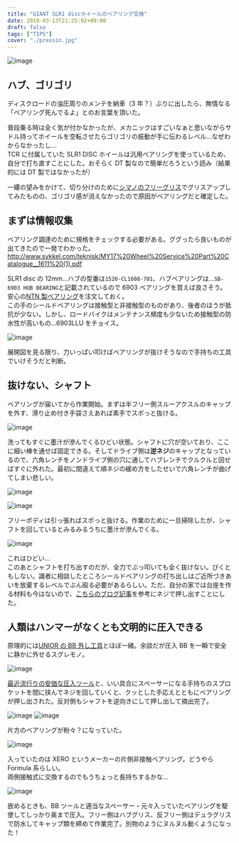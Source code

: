 ```yaml
---
title: "GIANT SLR1 discホイールのベアリング交換"
date: 2019-03-13T21:25:02+09:00
draft: false
tags: ["TIPS"]
cover: "./pressin.jpg"
---
```


![image](./pressin.jpg)

## ハブ、ゴリゴリ

ディスクロードの油圧周りのメンテを納車（3 年？）ぶりに出したら、無情なる「ベアリング死んでるよ」とのお言葉を頂いた。

普段乗る時は全く気が付かなかったが、メカニックはすごいなぁと思いながらサドル持ってホイールを空転させたらゴリゴリの振動が手に伝わるレベル…なぜわからなかったし…  
TCR に付属していた SLR1 DISC ホイールは汎用ベアリングを使っているため、自分で打ち直すことにした。おそらく DT 製なので簡単だろうという読み（結果的には DT 製ではなかったが）

一縷の望みをかけて、切り分けのために[シマノのフリーグリス](https://amzn.to/2TyhJmY)でグリスアップしてみたものの、ゴリゴリ感が消えなかったので原因がベアリングだと確定した。

## まずは情報収集

ベアリング調達のために規格をチェックする必要がある。ググったら良いものが出てきたので一発でわかった。  
<http://www.sykkel.com/teknisk/MY17%20Wheel%20Service%20Part%20Catalogue__1611%20(1).pdf>

SLR1 disc の 12mm…ハブの型番は`1520-CL1608-701`、ハブベアリングは…`SB-6903 HUB BEARING`と記載されているので 6903 ベアリングを買えば良さそう。安心の[NTN 製ベアリング](https://amzn.to/2TMuABg)を注文しておく。  
この手のシールドベアリングは接触型と非接触型のものがあり、後者のほうが抵抗が少ない。しかし、ロードバイクはメンテナンス頻度も少ないため接触型の防水性が高いもの…6903LLU をチョイス。

![image](./hub.png)

展開図を見る限り、力いっぱい叩けばベアリングが抜けそうなので手持ちの工具でいけそうだと判断。

## 抜けない、シャフト

ベアリングが届いてから作業開始。まずは半フリー側スルーアクスルのキャップを外す、滑り止め付き手袋さえあれば素手でスポっと抜ける。

![image](./nondriveside.jpg)

洗ってもすぐに墨汁が滲んでくるひどい状態。シャフトに穴が空いており、ここに細い棒を通せば固定できる。そしてドライブ側は**逆ネジ**のキャップとなっているので、六角レンチをノンドライブ側の穴に通してハブレンチでクルクルと回せばすぐに外れた。最初に間違えて順ネジの緩め方をしたせいで六角レンチが曲げてしまい悲しい。

![image](./loosen.jpg)

![image](./pulloutfree.jpg)

フリーボディは引っ張ればスポっと抜ける。作業のために一旦掃除したが、シャフトを回しているとみるみるうちに墨汁が滲んでくる。

![image](./dirty.jpg)

これはひどい…  
このあとシャフトを打ち出すのだが、全力でぶっ叩いても全く抜けない。びくともしない。識者に相談したところシールドベアリングの打ち出しはご近所づきあいを放棄するレベルでぶん殴る必要があるらしい。ただ、自分の家では台座を作る材料も今はないので、[こちらのブログ記事](https://ameblo.jp/toincyclefactory/entry-12126294218.html)を参考にネジで押し出すことにした。

## 人類はハンマーがなくとも文明的に圧入できる

原理的には[UNIOR の BB 外し工具](http://www.dirtfreak.co.jp/cycle/unior/bb-tool-bb30%E7%94%A8%E3%80%81bb90%E7%94%A8/)とほぼ一緒。余談だが圧入 BB を一瞬で安全に静かに外せるスグレモノ。

![image](./pressout.jpg)

[最近流行りの安価な圧入ツール](https://amzn.to/2tN2xX9)と、いい具合にスペーサーになる手持ちのスプロケットを間に挟んでネジを回していくと、クッとした手応えとともにベアリングが押し出された。反対側もシャフトを逆向きにして押し出して摘出完了。

![image](./6903_lbuu.jpg)
![image](./crash.jpg)

片方のベアリングが粉々？になっていた。

![image](./xero_bearing.jpg)

入っていたのは XERO というメーカーの片側非接触ベアリング。どうやら Formula 系らしい。  
両側接触式に交換するのでもうちょっと長持ちするかな…

![image](./complete.jpg)

嵌めるときも、BB ツールと適当なスペーサー・元々入っていたベアリングを駆使してしっかり奥まで圧入。フリー側はハブグリス、反フリー側はデュラグリスで防水してキャップ類を締めて作業完了。別物のようにヌルヌル動くようになった！

<linkBox isAmazonLink url="http://www.amazon.co.jp/exec/obidos/ASIN/B001NMTIX4/gensobunya-22/ref=nosim/" />
